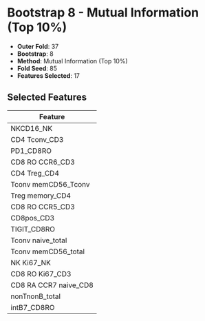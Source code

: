 # Bootstrap 8 - Mutual Information (Top 10%)

- **Outer Fold**: 37
- **Bootstrap**: 8
- **Method**: Mutual Information (Top 10%)
- **Fold Seed**: 85
- **Features Selected**: 17

## Selected Features

| Feature |
|---------|
| NKCD16_NK |
| CD4 Tconv_CD3 |
| PD1_CD8RO |
| CD8 RO CCR6_CD3 |
| CD4 Treg_CD4 |
| Tconv memCD56_Tconv |
| Treg memory_CD4 |
| CD8 RO CCR5_CD3 |
| CD8pos_CD3 |
| TIGIT_CD8RO |
| Tconv naive_total |
| Tconv memCD56_total |
| NK Ki67_NK |
| CD8  RO Ki67_CD3 |
| CD8 RA CCR7 naive_CD8 |
| nonTnonB_total |
| intB7_CD8RO |
